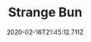---
templateKey: blog-post
title: Strange Bun
type: cooking
energy: 100
health: 45
description: What's inside? 
featuredpost: false
date: 2020-02-16T21:45:12.711Z
featuredimage: /img/Strange_Bun.png
sellPrice: 225
tags:
  - Wheat Flour
  - Periwinkle
  - Void Mayonnaise
  - edible
---